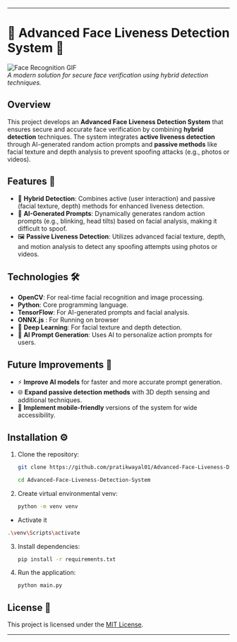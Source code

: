 
---

# 🌟 Advanced Face Liveness Detection System 🌟

![Face Recognition GIF](https://media.giphy.com/media/IsKFVXvVxyeN1aXfgj/giphy.gif?cid=790b7611lqs2vuq24v02mq7z2q2keawli3idg64fmq63wuy6&ep=v1_gifs_search&rid=giphy.gif&ct=g)  
*A modern solution for secure face verification using hybrid detection techniques.*

## Overview
This project develops an **Advanced Face Liveness Detection System** that ensures secure and accurate face verification by combining **hybrid detection** techniques. The system integrates **active liveness detection** through AI-generated random action prompts and **passive methods** like facial texture and depth analysis to prevent spoofing attacks (e.g., photos or videos).

## Features 🚀
- 🧠 **Hybrid Detection**: Combines active (user interaction) and passive (facial texture, depth) methods for enhanced liveness detection.
- 🤖 **AI-Generated Prompts**: Dynamically generates random action prompts (e.g., blinking, head tilts) based on facial analysis, making it difficult to spoof.
- 🖼️ **Passive Liveness Detection**: Utilizes advanced facial texture, depth, and motion analysis to detect any spoofing attempts using photos or videos.

## Technologies 🛠️
- **OpenCV**: For real-time facial recognition and image processing.
- **Python**: Core programming language.
- **TensorFlow**: For AI-generated prompts and facial analysis.
- **ONNX.js** : For Running on browser
- 🧬 **Deep Learning**: For facial texture and depth detection.
- 🎯 **AI Prompt Generation**: Uses AI to personalize action prompts for users.

## Future Improvements 🌱
- ⚡ **Improve AI models** for faster and more accurate prompt generation.
- 🌐 **Expand passive detection methods** with 3D depth sensing and additional techniques.
- 📱 **Implement mobile-friendly** versions of the system for wide accessibility.

## Installation ⚙️
1. Clone the repository:
   ```bash
   git clone https://github.com/pratikwayal01/Advanced-Face-Liveness-Detection-System.git
   ```
   ```bash
   cd Advanced-Face-Liveness-Detection-System
   ```
2. Create virtual environmental venv:
   ```bash
   python -m venv venv
   ```
  - Activate it
   ```bash
   .\venv\Scripts\activate
   ```
3. Install dependencies:
   ```bash
   pip install -r requirements.txt
   ```
4. Run the application:
   ```bash
   python main.py
   ```

## License 📝
This project is licensed under the [MIT License](LICENSE).

---
